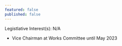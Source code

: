 ```yaml
---
featured: false
published: false
---
```

Legistlative Interest(s): N/A

* Vice Chairman at Works Committee until May 2023